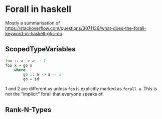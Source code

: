 # Forall in haskell


Mostly a summarisation of https://stackoverflow.com/questions/3071136/what-does-the-forall-keyword-in-haskell-ghc-do

## ScopedTypeVariables
```haskell
foo :: a -> a -- 1
foo x = go x
    where 
        go :: a -> a -- 2
        go = id
```
1 and 2 are different `a`s unless `foo` is explicitly marked as `forall a`.
This is not the "implicit" forall that everyone speaks of.

## Rank-N-Types
```haskell

```
